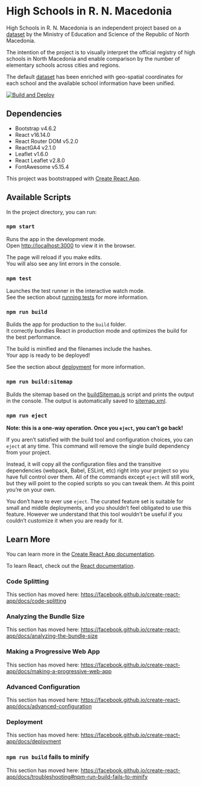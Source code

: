 # High Schools in R. N. Macedonia

High Schools in R. N. Macedonia is an independent project based on a [dataset](https://mon.gov.mk/download/?f=spisok%20na%20sredni%20ucilista_1.xls) by the Ministry of Education and Science of the Republic of North Macedonia.

The intention of the project is to visually interpret the official registry of high schools in North Macedonia and enable comparison by the number of elementary schools across cities and regions.

The default [dataset](https://mon.gov.mk/download/?f=spisok%20na%20sredni%20ucilista_1.xls) has been enriched with geo-spatial coordinates for each school and the available school information have been unified.

[![Build and Deploy](https://github.com/gocemitevski/sredni-ucilista-mk/actions/workflows/deploy.yml/badge.svg)](https://github.com/gocemitevski/sredni-ucilista-mk/actions/workflows/deploy.yml)

## Dependencies

* Bootstrap v4.6.2
* React v16.14.0
* React Router DOM v5.2.0
* ReactGA4 v2.1.0
* Leaflet v1.6.0
* React Leaflet v2.8.0
* FontAwesome v5.15.4

This project was bootstrapped with [Create React App](https://github.com/facebook/create-react-app).

## Available Scripts

In the project directory, you can run:

### `npm start`

Runs the app in the development mode.\
Open [http://localhost:3000](http://localhost:3000) to view it in the browser.

The page will reload if you make edits.\
You will also see any lint errors in the console.

### `npm test`

Launches the test runner in the interactive watch mode.\
See the section about [running tests](https://facebook.github.io/create-react-app/docs/running-tests) for more information.

### `npm run build`

Builds the app for production to the `build` folder.\
It correctly bundles React in production mode and optimizes the build for the best performance.

The build is minified and the filenames include the hashes.\
Your app is ready to be deployed!

See the section about [deployment](https://facebook.github.io/create-react-app/docs/deployment) for more information.

### `npm run build:sitemap`

Builds the sitemap based on the [buildSitemap.js](/src/buildSitemap.js) script and prints the output in the console. The output is automatically saved to [sitemap.xml](/public/sitemap.xml).

### `npm run eject`

**Note: this is a one-way operation. Once you `eject`, you can’t go back!**

If you aren’t satisfied with the build tool and configuration choices, you can `eject` at any time. This command will remove the single build dependency from your project.

Instead, it will copy all the configuration files and the transitive dependencies (webpack, Babel, ESLint, etc) right into your project so you have full control over them. All of the commands except `eject` will still work, but they will point to the copied scripts so you can tweak them. At this point you’re on your own.

You don’t have to ever use `eject`. The curated feature set is suitable for small and middle deployments, and you shouldn’t feel obligated to use this feature. However we understand that this tool wouldn’t be useful if you couldn’t customize it when you are ready for it.

## Learn More

You can learn more in the [Create React App documentation](https://facebook.github.io/create-react-app/docs/getting-started).

To learn React, check out the [React documentation](https://reactjs.org/).

### Code Splitting

This section has moved here: https://facebook.github.io/create-react-app/docs/code-splitting

### Analyzing the Bundle Size

This section has moved here: https://facebook.github.io/create-react-app/docs/analyzing-the-bundle-size

### Making a Progressive Web App

This section has moved here: https://facebook.github.io/create-react-app/docs/making-a-progressive-web-app

### Advanced Configuration

This section has moved here: https://facebook.github.io/create-react-app/docs/advanced-configuration

### Deployment

This section has moved here: https://facebook.github.io/create-react-app/docs/deployment

### `npm run build` fails to minify

This section has moved here: https://facebook.github.io/create-react-app/docs/troubleshooting#npm-run-build-fails-to-minify
